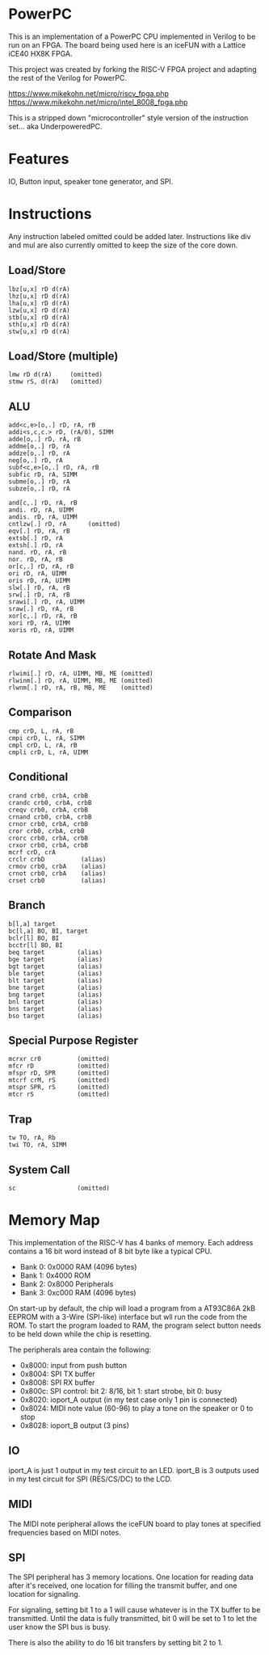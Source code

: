 PowerPC
=======

This is an implementation of a PowerPC CPU implemented in Verilog
to be run on an FPGA. The board being used here is an iceFUN with
a Lattice iCE40 HX8K FPGA.

This project was created by forking the RISC-V FPGA project and
adapting the rest of the Verilog for PowerPC.

https://www.mikekohn.net/micro/riscv_fpga.php
https://www.mikekohn.net/micro/intel_8008_fpga.php

This is a stripped down "microcontroller" style version of the
instruction set... aka UnderpoweredPC.

Features
========

IO, Button input, speaker tone generator, and SPI.

Instructions
============

Any instruction labeled omitted could be added later. Instructions
like div and mul are also currently omitted to keep the size of the
core down.

Load/Store
----------

    lbz[u,x] rD d(rA)
    lhz[u,x] rD d(rA)
    lha[u,x] rD d(rA)
    lzw[u,x] rD d(rA)
    stb[u,x] rD d(rA)
    sth[u,x] rD d(rA)
    stw[u,x] rD d(rA)

Load/Store (multiple)
---------------------

    lmw rD d(rA)     (omitted)
    stmw rS, d(rA)   (omitted)

ALU
---

    add<c,e>[o,.] rD, rA, rB
    addi<s,c,c.> rD, (rA/0), SIMM
    adde[o,.] rD, rA, rB
    addme[o,.] rD, rA
    addze[o,.] rD, rA
    neg[o,.] rD, rA
    subf<c,e>[o,.] rD, rA, rB
    subfic rD, rA, SIMM
    subme[o,.] rD, rA
    subze[o,.] rD, rA

    and[c,.] rD, rA, rB
    andi. rD, rA, UIMM
    andis. rD, rA, UIMM
    cntlzw[.] rD, rA      (omitted)
    eqv[.] rD, rA, rB
    extsb[.] rD, rA
    extsh[.] rD, rA
    nand. rD, rA, rB
    nor. rD, rA, rB
    or[c,.] rD, rA, rB
    ori rD, rA, UIMM
    oris rD, rA, UIMM
    slw[.] rD, rA, rB
    srw[.] rD, rA, rB
    srawi[.] rD, rA, UIMM
    sraw[.] rD, rA, rB
    xor[c,.] rD, rA, rB
    xori rD, rA, UIMM
    xoris rD, rA, UIMM

Rotate And Mask
---------------

    rlwimi[.] rD, rA, UIMM, MB, ME (omitted)
    rlwinm[.] rD, rA, UIMM, MB, ME (omitted)
    rlwnm[.] rD, rA, rB, MB, ME    (omitted)

Comparison
----------

    cmp crD, L, rA, rB
    cmpi crD, L, rA, SIMM
    cmpl crD, L, rA, rB
    cmpli crD, L, rA, UIMM

Conditional
-----------

    crand crb0, crbA, crbB
    crandc crb0, crbA, crbB
    creqv crb0, crbA, crbB
    crnand crb0, crbA, crbB
    crnor crb0, crbA, crbB
    cror crb0, crbA, crbB
    crorc crb0, crbA, crbB
    crxor crb0, crbA, crbB
    mcrf crD, crA
    crclr crbD          (alias)
    crmov crb0, crbA    (alias)
    crnot crb0, crbA    (alias)
    crset crb0          (alias)

Branch
------

    b[l,a] target
    bc[l,a] BO, BI, target
    bclr[l] BO, BI
    bcctr[l] BO, BI
    beq target         (alias)
    bge target         (alias)
    bgt target         (alias)
    ble target         (alias)
    blt target         (alias)
    bne target         (alias)
    bng target         (alias)
    bnl target         (alias)
    bns target         (alias)
    bso target         (alias)

Special Purpose Register
------------------------

    mcrxr cr0          (omitted)
    mfcr rD            (omitted)
    mfspr rD, SPR      (omitted)
    mtcrf crM, rS      (omitted)
    mtspr SPR, rS      (omitted)
    mtcr rS            (omitted)

Trap
----

    tw TO, rA, Rb
    twi TO, rA, SIMM

System Call
-----------

    sc                 (omitted)

Memory Map
==========

This implementation of the RISC-V has 4 banks of memory. Each address
contains a 16 bit word instead of 8 bit byte like a typical CPU.

* Bank 0: 0x0000 RAM (4096 bytes)
* Bank 1: 0x4000 ROM
* Bank 2: 0x8000 Peripherals
* Bank 3: 0xc000 RAM (4096 bytes)

On start-up by default, the chip will load a program from a AT93C86A
2kB EEPROM with a 3-Wire (SPI-like) interface but wll run the code
from the ROM. To start the program loaded to RAM, the program select
button needs to be held down while the chip is resetting.

The peripherals area contain the following:

* 0x8000: input from push button
* 0x8004: SPI TX buffer
* 0x8008: SPI RX buffer
* 0x800c: SPI control: bit 2: 8/16, bit 1: start strobe, bit 0: busy
* 0x8020: ioport_A output (in my test case only 1 pin is connected)
* 0x8024: MIDI note value (60-96) to play a tone on the speaker or 0 to stop
* 0x8028: ioport_B output (3 pins)

IO
--

iport_A is just 1 output in my test circuit to an LED.
iport_B is 3 outputs used in my test circuit for SPI (RES/CS/DC) to the LCD.

MIDI
----

The MIDI note peripheral allows the iceFUN board to play tones at specified
frequencies based on MIDI notes.

SPI
---

The SPI peripheral has 3 memory locations. One location for reading
data after it's received, one location for filling the transmit buffer,
and one location for signaling.

For signaling, setting bit 1 to a 1 will cause whatever is in the TX
buffer to be transmitted. Until the data is fully transmitted, bit 0
will be set to 1 to let the user know the SPI bus is busy.

There is also the ability to do 16 bit transfers by setting bit 2 to 1.

